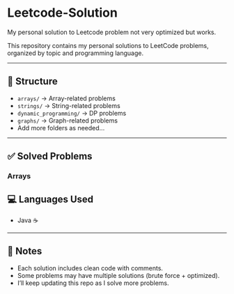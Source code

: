 # Leetcode-Solution
My personal solution to Leetcode problem not very optimized but works.

This repository contains my personal solutions to LeetCode problems, organized by topic and programming language.

---

## 📂 Structure
- `arrays/` → Array-related problems
- `strings/` → String-related problems
- `dynamic_programming/` → DP problems
- `graphs/` → Graph-related problems
- Add more folders as needed...

---

## ✅ Solved Problems

### Arrays


## 💻 Languages Used
- Java ☕

---

## 📌 Notes
- Each solution includes clean code with comments.
- Some problems may have multiple solutions (brute force + optimized).
- I’ll keep updating this repo as I solve more problems.

